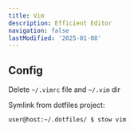 ```yaml
---
title: Vim
description: Efficient Editor
navigation: false 
lastModified: '2025-01-08'
---
```


## Config

Delete `~/.vimrc` file and `~/.vim` dir

Symlink from dotfiles project:

```bash
user@host:~/.dotfiles/ $ stow vim
```
